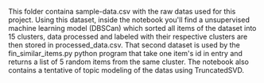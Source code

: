 This folder containa sample-data.csv with the raw datas used for this project. Using this dataset, inside the notebook you'll find a unsupervised machine learning model (DBSCan)
which sorted all items of the dataset into 15 clusters, data processed and labeled with their respective clusters are then stored in processed_data.csv.
That second dataset is used by the fin_similar_items.py python program that take one item's id in entry and returns a list of 5 random items from the same cluster.
The notebook also contains a tentative of topic modeling of the datas using TruncatedSVD.
